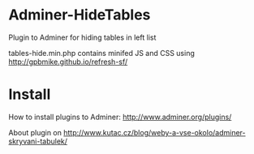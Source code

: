 # Adminer-HideTables
Plugin to Adminer for hiding tables in left list

tables-hide.min.php contains minifed JS and CSS using http://gpbmike.github.io/refresh-sf/

# Install

How to install plugins to Adminer: http://www.adminer.org/plugins/

About plugin on http://www.kutac.cz/blog/weby-a-vse-okolo/adminer-skryvani-tabulek/
